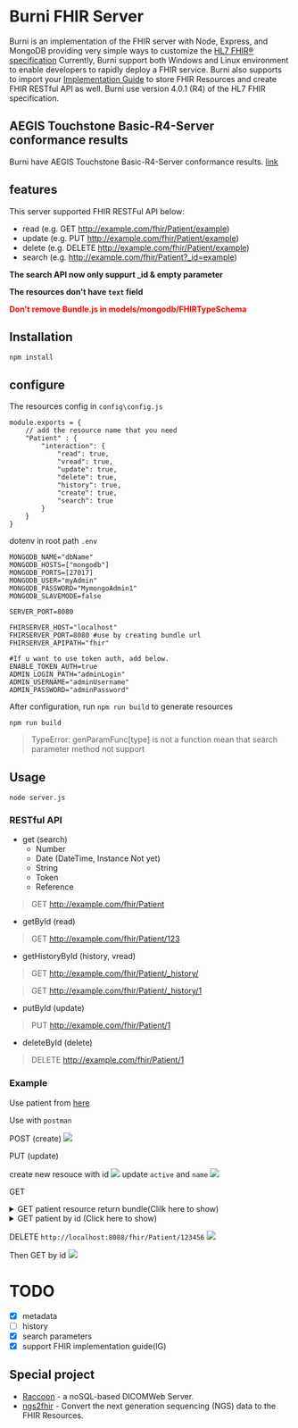 <div>
    <h1>Burni FHIR Server</h1>
    Burni is an implementation of the FHIR server with Node, Express, and MongoDB providing very simple ways to customize the <a href="https://www.hl7.org/fhir/">HL7 FHIR® specification</a> Currently, Burni support both Windows and Linux environment to enable developers to rapidly deploy a FHIR service. Burni also supports to import your <a href="https://www.hl7.org/fhir/implementationguide.html">Implementation Guide<a> to store FHIR Resources and create FHIR RESTful API as well.    
    Burni use version 4.0.1 (R4) of the HL7 FHIR specification.
</div>

## AEGIS Touchstone Basic-R4-Server conformance results
Burni have AEGIS Touchstone Basic-R4-Server conformance results.
[link](https://touchstone.aegis.net/touchstone/conformance/detail?suite=FHIR4-0-1-Basic-Server&sVersion=14&testSystem=5f9518730a120e4edef042ae&supportedOnly=false&cb=%2FFHIR4-0-1-Basic&published=true)

## features
This server supported FHIR RESTFul API below:
- read (e.g. GET http://example.com/fhir/Patient/example)
- update (e.g. PUT http://example.com/fhir/Patient/example)
- delete (e.g. DELETE http://example.com/fhir/Patient/example)
- search (e.g. http://example.com/fhir/Patient?_id=example)

**The search API now only suppurt _id & empty parameter**

**The resources don't have `text` field**

<font color=red>**Don't remove Bundle.js in models/mongodb/FHIRTypeSchema**</font>

## Installation
```bash=
npm install
```

## configure

The resources config in `config\config.js`
```javascript=
module.exports = {
    // add the resource name that you need
    "Patient" : { 
        "interaction": {
            "read": true,
            "vread": true,
            "update": true,
            "delete": true,
            "history": true,
            "create": true,
            "search": true
        }
    }
}
```
dotenv in root path `.env`
```=
MONGODB_NAME="dbName"
MONGODB_HOSTS=["mongodb"]
MONGODB_PORTS=[27017]
MONGODB_USER="myAdmin"
MONGODB_PASSWORD="MymongoAdmin1"
MONGODB_SLAVEMODE=false

SERVER_PORT=8080 

FHIRSERVER_HOST="localhost"
FHIRSERVER_PORT=8080 #use by creating bundle url
FHIRSERVER_APIPATH="fhir"

#If u want to use token auth, add below.
ENABLE_TOKEN_AUTH=true
ADMIN_LOGIN_PATH="adminLogin"  
ADMIN_USERNAME="adminUsername"
ADMIN_PASSWORD="adminPassword"
```
After configuration, run `npm run build` to generate resources
```
npm run build
```
> TypeError: genParamFunc[type] is not a function mean that search parameter method not support
## Usage
```
node server.js
```

### RESTful API
- get (search)
    - Number
    - Date (DateTime, Instance Not yet)
    - String
    - Token
    - Reference
>GET http://example.com/fhir/Patient

- getById (read)
>GET http://example.com/fhir/Patient/123
- getHistoryById (history, vread)
>GET http://example.com/fhir/Patient/_history/

> GET http://example.com/fhir/Patient/_history/1
- putById (update)
> PUT http://example.com/fhir/Patient/1
- deleteById (delete)
> DELETE http://example.com/fhir/Patient/1

### Example
Use patient from [here](https://www.hl7.org/fhir/patient-example.json.html)

Use with `postman`


POST (create)
![](https://i.imgur.com/EDsuuNA.png)

PUT (update)

create new resouce with id
![](https://i.imgur.com/lqLdSlF.png)
update `active` and `name`
![](https://i.imgur.com/6jNqKbw.png)

GET
<details>
    <summary>
        GET patient resource return bundle(Clilk here to show)
    </summary>

`http://localhost:8088/fhir/Patient/`
```json=
    {
    "resourceType": "Bundle",
    "type": "searchset",
    "total": 2,
    "link": [
        {
            "relation": "self",
            "url": "http://localhost:8088/fhir/Patient?_offset=0&_count=100"
        }
    ],
    "entry": [
        {
            "fullUrl": "http://localhost:8088/fhir/Patient/b4bbadb0-8192-4524-bde0-9962d8ab179b",
            "resource": {
                "resourceType": "Patient",
                "id": "b4bbadb0-8192-4524-bde0-9962d8ab179b",
                "identifier": [
                    {
                        "use": "usual",
                        "type": {
                            "coding": [
                                {
                                    "system": "http://terminology.hl7.org/CodeSystem/v2-0203",
                                    "code": "MR"
                                }
                            ]
                        },
                        "system": "urn:oid:1.2.36.146.595.217.0.1",
                        "value": "12345",
                        "period": {
                            "start": "2001-05-06T00:00:00.000Z"
                        },
                        "assigner": {
                            "display": "Acme Healthcare"
                        }
                    }
                ],
                "active": true,
                "name": [
                    {
                        "use": "official",
                        "family": "Chalmers",
                        "given": [
                            "Peter",
                            "James"
                        ]
                    },
                    {
                        "use": "usual",
                        "given": [
                            "Jim"
                        ]
                    },
                    {
                        "use": "maiden",
                        "family": "Windsor",
                        "given": [
                            "Peter",
                            "James"
                        ],
                        "period": {
                            "end": "2002-01-01T00:00:00.000Z"
                        }
                    }
                ],
                "telecom": [
                    {
                        "use": "home"
                    },
                    {
                        "system": "phone",
                        "value": "(03) 5555 6473",
                        "use": "work",
                        "rank": 1
                    },
                    {
                        "system": "phone",
                        "value": "(03) 3410 5613",
                        "use": "mobile",
                        "rank": 2
                    },
                    {
                        "system": "phone",
                        "value": "(03) 5555 8834",
                        "use": "old",
                        "period": {
                            "end": "2014-01-01T00:00:00.000Z"
                        }
                    }
                ],
                "gender": "male",
                "birthDate": "1974-12-25",
                "deceasedBoolean": false,
                "address": [
                    {
                        "use": "home",
                        "type": "both",
                        "line": [
                            "534 Erewhon St"
                        ],
                        "city": "PleasantVille",
                        "district": "Rainbow",
                        "state": "Vic",
                        "postalCode": "3999",
                        "period": {
                            "start": "1974-12-25T00:00:00.000Z"
                        }
                    }
                ],
                "contact": [
                    {
                        "relationship": [
                            {
                                "coding": [
                                    {
                                        "system": "http://terminology.hl7.org/CodeSystem/v2-0131",
                                        "code": "N"
                                    }
                                ]
                            }
                        ],
                        "name": {
                            "family": "du Marché",
                            "given": [
                                "Bénédicte"
                            ]
                        },
                        "telecom": [
                            {
                                "system": "phone",
                                "value": "+33 (237) 998327"
                            }
                        ],
                        "address": {
                            "use": "home",
                            "type": "both",
                            "line": [
                                "534 Erewhon St"
                            ],
                            "city": "PleasantVille",
                            "district": "Rainbow",
                            "state": "Vic",
                            "postalCode": "3999",
                            "period": {
                                "start": "1974-12-25T00:00:00.000Z"
                            }
                        },
                        "gender": "female",
                        "period": {
                            "start": "2012-01-01T00:00:00.000Z"
                        }
                    }
                ],
                "managingOrganization": {
                    "reference": "Organization/1"
                }
            }
        },
        {
            "fullUrl": "http://localhost:8088/fhir/Patient/123456",
            "resource": {
                "resourceType": "Patient",
                "id": "123456",
                "identifier": [
                    {
                        "use": "usual",
                        "type": {
                            "coding": [
                                {
                                    "system": "http://terminology.hl7.org/CodeSystem/v2-0203",
                                    "code": "MR"
                                }
                            ]
                        },
                        "system": "urn:oid:1.2.36.146.595.217.0.1",
                        "value": "12345",
                        "period": {
                            "start": "2001-05-06T00:00:00.000Z"
                        },
                        "assigner": {
                            "display": "Acme Healthcare"
                        }
                    }
                ],
                "active": false,
                "name": [
                    {
                        "use": "official",
                        "family": "Chalmers",
                        "given": [
                            "hahahaha",
                            "hahahaha"
                        ]
                    }
                ],
                "telecom": [
                    {
                        "use": "home"
                    },
                    {
                        "system": "phone",
                        "value": "(03) 5555 6473",
                        "use": "work",
                        "rank": 1
                    },
                    {
                        "system": "phone",
                        "value": "(03) 3410 5613",
                        "use": "mobile",
                        "rank": 2
                    },
                    {
                        "system": "phone",
                        "value": "(03) 5555 8834",
                        "use": "old",
                        "period": {
                            "end": "2014-01-01T00:00:00.000Z"
                        }
                    }
                ],
                "gender": "male",
                "birthDate": "1974-12-25",
                "deceasedBoolean": false,
                "address": [
                    {
                        "use": "home",
                        "type": "both",
                        "line": [
                            "534 Erewhon St"
                        ],
                        "city": "PleasantVille",
                        "district": "Rainbow",
                        "state": "Vic",
                        "postalCode": "3999",
                        "period": {
                            "start": "1974-12-25T00:00:00.000Z"
                        }
                    }
                ],
                "contact": [
                    {
                        "relationship": [
                            {
                                "coding": [
                                    {
                                        "system": "http://terminology.hl7.org/CodeSystem/v2-0131",
                                        "code": "N"
                                    }
                                ]
                            }
                        ],
                        "name": {
                            "family": "du Marché",
                            "given": [
                                "Bénédicte"
                            ]
                        },
                        "telecom": [
                            {
                                "system": "phone",
                                "value": "+33 (237) 998327"
                            }
                        ],
                        "address": {
                            "use": "home",
                            "type": "both",
                            "line": [
                                "534 Erewhon St"
                            ],
                            "city": "PleasantVille",
                            "district": "Rainbow",
                            "state": "Vic",
                            "postalCode": "3999",
                            "period": {
                                "start": "1974-12-25T00:00:00.000Z"
                            }
                        },
                        "gender": "female",
                        "period": {
                            "start": "2012-01-01T00:00:00.000Z"
                        }
                    }
                ],
                "managingOrganization": {
                    "reference": "Organization/1"
                }
            }
        }
    ]
}
```
    
</details>

<details>
    <summary>
        GET patient by id (Click here to show)
    </summary>

`http://localhost:8088/fhir/Patient/123456`
```json=
{
    "resourceType": "Patient",
    "id": "123456",
    "identifier": [
        {
            "use": "usual",
            "type": {
                "coding": [
                    {
                        "system": "http://terminology.hl7.org/CodeSystem/v2-0203",
                        "code": "MR"
                    }
                ]
            },
            "system": "urn:oid:1.2.36.146.595.217.0.1",
            "value": "12345",
            "period": {
                "start": "2001-05-06T00:00:00.000Z"
            },
            "assigner": {
                "display": "Acme Healthcare"
            }
        }
    ],
    "active": false,
    "name": [
        {
            "use": "official",
            "family": "Chalmers",
            "given": [
                "hahahaha",
                "hahahaha"
            ]
        }
    ],
    "telecom": [
        {
            "use": "home"
        },
        {
            "system": "phone",
            "value": "(03) 5555 6473",
            "use": "work",
            "rank": 1
        },
        {
            "system": "phone",
            "value": "(03) 3410 5613",
            "use": "mobile",
            "rank": 2
        },
        {
            "system": "phone",
            "value": "(03) 5555 8834",
            "use": "old",
            "period": {
                "end": "2014-01-01T00:00:00.000Z"
            }
        }
    ],
    "gender": "male",
    "birthDate": "1974-12-25",
    "deceasedBoolean": false,
    "address": [
        {
            "use": "home",
            "type": "both",
            "line": [
                "534 Erewhon St"
            ],
            "city": "PleasantVille",
            "district": "Rainbow",
            "state": "Vic",
            "postalCode": "3999",
            "period": {
                "start": "1974-12-25T00:00:00.000Z"
            }
        }
    ],
    "contact": [
        {
            "relationship": [
                {
                    "coding": [
                        {
                            "system": "http://terminology.hl7.org/CodeSystem/v2-0131",
                            "code": "N"
                        }
                    ]
                }
            ],
            "name": {
                "family": "du Marché",
                "given": [
                    "Bénédicte"
                ]
            },
            "telecom": [
                {
                    "system": "phone",
                    "value": "+33 (237) 998327"
                }
            ],
            "address": {
                "use": "home",
                "type": "both",
                "line": [
                    "534 Erewhon St"
                ],
                "city": "PleasantVille",
                "district": "Rainbow",
                "state": "Vic",
                "postalCode": "3999",
                "period": {
                    "start": "1974-12-25T00:00:00.000Z"
                }
            },
            "gender": "female",
            "period": {
                "start": "2012-01-01T00:00:00.000Z"
            }
        }
    ],
    "managingOrganization": {
        "reference": "Organization/1"
    }
}
```

</details>

DELETE `http://localhost:8088/fhir/Patient/123456`
![](https://i.imgur.com/PGXRya4.png)

Then GET by id
![](https://i.imgur.com/M9V5xaF.png)

# TODO
- [x] metadata
- [ ] history
- [x] search parameters
- [x] support FHIR implementation guide(IG)

## Special project
- [Raccoon](https://github.com/cylab-tw/raccoon) - a noSQL-based DICOMWeb Server.
- [ngs2fhir](https://github.com/cylab-tw/ngs2fhir) - Convert the next generation sequencing (NGS) data to the FHIR Resources.
